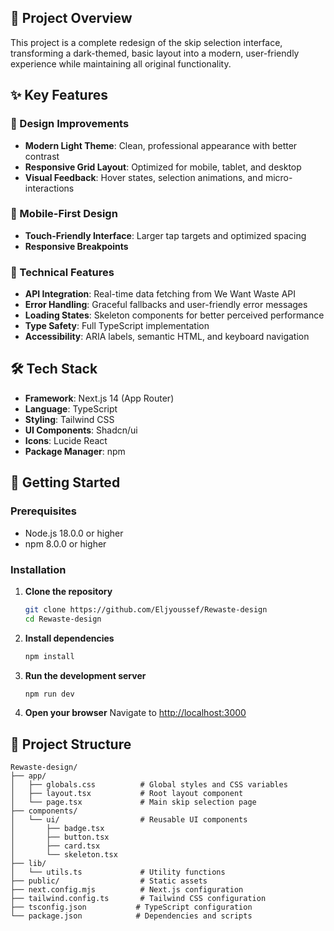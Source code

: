 ## 🎯 Project Overview

This project is a complete redesign of the skip selection interface, transforming a dark-themed, basic layout into a modern, user-friendly experience while maintaining all original functionality.

## ✨ Key Features

### 🎨 Design Improvements
- **Modern Light Theme**: Clean, professional appearance with better contrast
- **Responsive Grid Layout**: Optimized for mobile, tablet, and desktop
- **Visual Feedback**: Hover states, selection animations, and micro-interactions

### 📱 Mobile-First Design
- **Touch-Friendly Interface**: Larger tap targets and optimized spacing
- **Responsive Breakpoints**
  
### 🚀 Technical Features
- **API Integration**: Real-time data fetching from We Want Waste API
- **Error Handling**: Graceful fallbacks and user-friendly error messages
- **Loading States**: Skeleton components for better perceived performance
- **Type Safety**: Full TypeScript implementation
- **Accessibility**: ARIA labels, semantic HTML, and keyboard navigation

## 🛠 Tech Stack
- **Framework**: Next.js 14 (App Router)
- **Language**: TypeScript
- **Styling**: Tailwind CSS
- **UI Components**: Shadcn/ui
- **Icons**: Lucide React
- **Package Manager**: npm

## 🚀 Getting Started

### Prerequisites
- Node.js 18.0.0 or higher
- npm 8.0.0 or higher

### Installation

1. **Clone the repository**
   ```bash
   git clone https://github.com/Eljyoussef/Rewaste-design
   cd Rewaste-design
   ```

2. **Install dependencies**
   ```bash
   npm install
   ```

3. **Run the development server**
   ```bash
   npm run dev
   ```

4. **Open your browser**
   Navigate to [http://localhost:3000](http://localhost:3000)

## 📁 Project Structure

```
Rewaste-design/
├── app/
│   ├── globals.css          # Global styles and CSS variables
│   ├── layout.tsx           # Root layout component
│   └── page.tsx             # Main skip selection page
├── components/
│   └── ui/                  # Reusable UI components
│       ├── badge.tsx
│       ├── button.tsx
│       ├── card.tsx
│       └── skeleton.tsx
├── lib/
│   └── utils.ts             # Utility functions
├── public/                  # Static assets
├── next.config.mjs          # Next.js configuration
├── tailwind.config.ts       # Tailwind CSS configuration
├── tsconfig.json           # TypeScript configuration
└── package.json            # Dependencies and scripts
```
